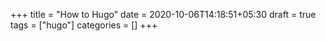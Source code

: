 +++
title = "How to Hugo"
date = 2020-10-06T14:18:51+05:30
draft = true
tags = ["hugo"]
categories = []
+++
